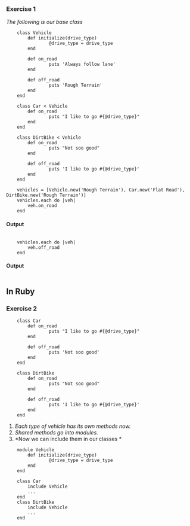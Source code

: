 ### Exercise 1
*The following is our base class*
```
	class Vehicle
  		def initialize(drive_type)
    			@drive_type = drive_type
  		end
 
  		def on_road
    			puts 'Always follow lane'
  		end
 
  		def off_road
    			puts 'Rough Terrain'
  		end
	end
```
```
	class Car < Vehicle
  		def on_road
    			puts "I like to go #{@drive_type}"
  		end
	end
 
	class DirtBike < Vehicle
  		def on_road
    			puts "Not soo good"
  		end
 
  		def off_road
    			puts 'I like to go #{@drive_type}'
  		end
	end
```
```
	vehicles = [Vehicle.new('Rough Terrain'), Car.new('Flat Road'), DirtBike.new('Rough Terrain')]
	vehicles.each do |veh|
		veh.on_road
	end
```
#### Output
```

```
```
	vehicles.each do |veh|
		veh.off_road
	end
```
#### Output
```

```
## In Ruby
### Exercise 2
```
	class Car
		def on_road
    			puts "I like to go #{@drive_type}"
  		end
 
  		def off_road
    			puts 'Not soo good'
  		end
  	end

  	class DirtBike
  		def on_road
    			puts "Not soo good"
  		end
 
  		def off_road
    			puts 'I like to go #{@drive_type}'
  		end
  	end
```
1. *Each type of vehicle has its own methods now.*
2. *Shared methods go into modules.*
3. *Now we can include them in our classes *
```
	module Vehicle
		def initialize(drive_type)
    			@drive_type = drive_type
  		end
  	end
```
```
	class Car
		include Vehicle
		...
	end
	class DirtBike
		include Vehicle
		...
	end
```